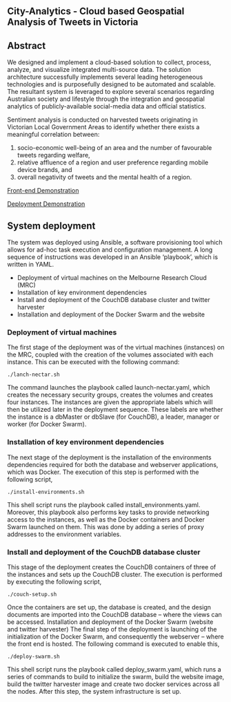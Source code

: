 ## City-Analytics - Cloud based Geospatial Analysis of Tweets in Victoria

## Abstract

We designed and implement a cloud-based solution to collect, process, analyze, and visualize integrated multi-source data. The solution architecture successfully implements several leading heterogeneous technologies and is purposefully designed to be automated and scalable. The resultant system is leveraged to explore several scenarios regarding Australian society and lifestyle through the integration and geospatial analytics of publicly-available social-media data and official statistics.  

Sentiment analysis  is conducted on harvested  tweets originating in Victorian Local Government Areas to identify  whether there exists a meaningful correlation between: 
1) socio-economic well-being of an area and the number of favourable tweets regarding welfare, 
2) relative affluence of a region and user preference regarding mobile device brands, and 
3) overall negativity of tweets and the mental health of a region.  

[Front-end Demonstration](https://youtu.be/KYnqNIVjCQw)

[Deployment Demonstration](https://duckduckgo.com)


## System deployment

The system was deployed using Ansible, a software provisioning tool which allows for ad-hoc task execution and configuration management. A long sequence of instructions was developed in an Ansible ‘playbook’, which is written in YAML. 

+ Deployment of virtual machines on the Melbourne Research Cloud (MRC) 
+ Installation of key environment dependencies 
+ Install and deployment of the CouchDB database cluster and twitter harvester 
+ Installation and deployment of the Docker Swarm and the website 

### Deployment of virtual machines 


The first stage of the deployment was of the virtual machines (instances) on the MRC, coupled with the creation of the volumes associated with each instance. This can be executed with the following command: 
```
./lanch-nectar.sh 
```
The command launches the playbook called launch-nectar.yaml, which creates the necessary security groups, creates the volumes and creates four instances. The instances are given the appropriate labels which will then be utilized later in the deployment sequence. These labels are whether the instance is a dbMaster or dbSlave (for CouchDB), a leader, manager or worker (for Docker Swarm). 

### Installation of key environment dependencies  


The next stage of the deployment is the installation of the environments dependencies required for both the database and webserver applications, which was Docker. The execution of this step is performed with the following script, 
```
./install-environments.sh 
```
This shell script runs the playbook called install_environments.yaml. Moreover, this playbook also performs key tasks to provide networking access to the instances, as well as the Docker containers and Docker Swarm launched on them. This was done by adding a series of proxy addresses to the environment variables.  

### Install and deployment of the CouchDB database cluster  


This stage of the deployment creates the CouchDB containers of three of the instances and sets up the CouchDB cluster. The execution is performed by executing the following script, 

```
./couch-setup.sh 
```

Once the containers are set up, the database is created, and the design documents are imported into the CouchDB database – where the views can be accessed. 
Installation and deployment of the Docker Swarm (website and twitter harvester) 
The final step of the deployment is launching of the initialization of the Docker Swarm, and consequently the webserver – where the front end is hosted. The following command is executed to enable this, 

```
./deploy-swarm.sh 
```

This shell script runs the playbook called deploy_swarm.yaml, which runs a series of commands to build to initialize the swarm, build the website image, build the twitter harvester image and create two docker services across all the nodes. After this step, the system infrastructure is set up. 
